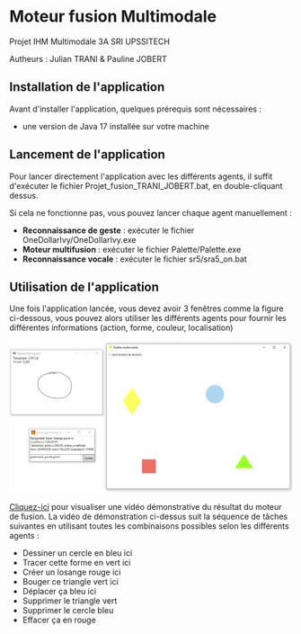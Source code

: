 # Moteur fusion Multimodale

Projet IHM Multimodale 3A SRI UPSSITECH

Autheurs : Julian TRANI & Pauline JOBERT

## Installation de l'application

Avant d'installer l'application, quelques prérequis sont nécessaires :

-   une version de Java 17 installée sur votre machine

## Lancement de l'application

Pour lancer directement l'application avec les différents agents, il suffit d'exécuter le fichier Projet_fusion_TRANI_JOBERT.bat, en double-cliquant dessus.

Si cela ne fonctionne pas, vous pouvez lancer chaque agent manuellement :

-   **Reconnaissance de geste** : exécuter le fichier OneDollarIvy/OneDollarIvy.exe
-   **Moteur multifusion** : exécuter le fichier Palette/Palette.exe
-   **Reconnaissance vocale** : exécuter le fichier sr5/sra5_on.bat

## Utilisation de l'application

Une fois l'application lancée, vous devez avoir 3 fenêtres comme la figure ci-dessous, vous pouvez alors utiliser les différents agents pour fournir les différentes informations (action, forme, couleur, localisation)

![Aperçu moteur](assets/apercu_moteur.png)

[Cliquez-ici](https://drive.google.com/file/d/1PbQB7uAuu6E34Z4HxhLz25VkMRx3w5y0/view?usp=sharing) pour visualiser une vidéo démonstrative du résultat du moteur de fusion.
La vidéo de démonstration ci-dessus suit la séquence de tâches suivantes en utilisant toutes les combinaisons possibles selon les différents agents : 
- Dessiner un cercle en bleu ici
- Tracer cette forme en vert ici
- Créer un losange rouge ici
- Bouger ce triangle vert ici
- Déplacer ça bleu ici
- Supprimer le triangle vert
- Supprimer le cercle bleu
- Effacer ça en rouge

